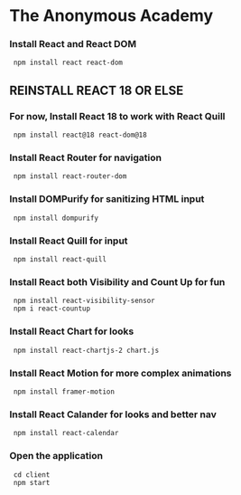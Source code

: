 # The Anonymous Academy

### Install React and React DOM
```
 npm install react react-dom
```

## REINSTALL REACT 18 OR ELSE
### For now, Install React 18 to work with React Quill
```
 npm install react@18 react-dom@18
```

### Install React Router for navigation
```
 npm install react-router-dom
```

### Install DOMPurify for sanitizing HTML input
```
 npm install dompurify
```

### Install React Quill for input
```
 npm install react-quill
```

### Install React both Visibility and Count Up for fun 
```
 npm install react-visibility-sensor
 npm i react-countup
```

### Install React Chart for looks 
```
 npm install react-chartjs-2 chart.js
```

### Install React Motion for more complex animations 
```
 npm install framer-motion
```

### Install React Calander for looks and better nav 
```
 npm install react-calendar
```

### Open the application
```
 cd client
 npm start
```